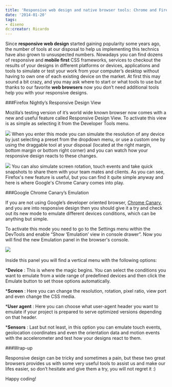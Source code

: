 ```yaml
---
title: 'Responsive web design and native browser tools: Chrome and Firefox'
date: '2014-01-20'
tags:
- diseno
dc:creator: Ricardo
---
```


Since 
**responsive web design**
 started gaining popularity some years ago, the number of tools at our disposal to help us implementing this technics have also grown to unsuspected numbers. Nowadays you can find dozens of responsive and 
**mobile first**
 CSS frameworks, services to checkout the results of your designs in different platforms or devices, applications and tools to simulate or test your work from your computer’s desktop without having to own one of each existing device on the market. At first this may sound a bit crazy, and you may ask where to start or what tools to use but thanks to our favorite 
**web browsers**
 now you don’t need additional tools help you with your responsive designs.


<!--more-->###Firefox Nightly’s Responsive Design View

Mozilla’s testing version of it’s world wide known browser now comes with a new and useful feature called 
Responsive Design View. To activate this view is as simple as selecting it from the 
Developer Tools menu.

![](http://blog.diacode.com/wp-content/uploads/2014/01/Captura-de-pantalla-2014-01-17-a-las-15.09.04.png)
When you enter this mode you can simulate the resolution of any device by just selecting a preset from the dropdown menu, or use a custom one by using the draggable tool at your disposal (located at the right margin, bottom margin or bottom right corner) and you can watch how your responsive design reacts to these changes.

![](http://blog.diacode.com/wp-content/uploads/2014/01/Captura-de-pantalla-2014-01-17-a-las-15.33.25.png)
You can also simulate screen rotation, touch events and take quick snapshots to share them with your team mates and clients. As you can see, Firefox's new feature is useful, but you can find it quite simple anyway and here is where Google's Chrome Canary comes into play.

###Google Chrome Canary’s Emulation

If you are not using Google’s developer oriented browser, 
[Chrome Canary](https://www.google.com/intl/en/chrome/browser/canary.html), and you are into responsive design then you should give it a try and check out its new mode to emulate different devices conditions, which can be anything but simple.

To activate this mode you need to go to the 
Settings menu within the 
DevTools and enable “Show ‘Emulation’ view in console drawer”. Now you will find the new 
Emulation panel in the browser's console.

![](http://blog.diacode.com/wp-content/uploads/2014/01/Captura-de-pantalla-2014-01-20-a-las-08.11.31.png)
 

Inside this panel you will find a vertical menu with the following options:

***Device**
: This is where the magic begins. You can select the conditions you want to emulate from a wide range of predefined devices and then click the 
Emulate button to set those options automatically.

	
***Screen**
: Here you can change the resolution, rotation, pixel ratio, view port and even change the CSS media.

	
***User agent**
: Here you can choose what 
user-agent header you want to emulate if your project is prepared to serve optimized versions depending on that header.

	
***Sensors**
: Last but not least, in this option you can emulate touch events, geolocation coordinates and even the orientation data and motion events with the accelerometer and test how your designs react to them.

###Wrap-up

Responsive design can be tricky and sometimes a pain, but these two great browsers provides us with some very useful tools to assist us and make our lifes easier, so don’t hesitate and give them a try, you will not regret it :)

Happy coding!
